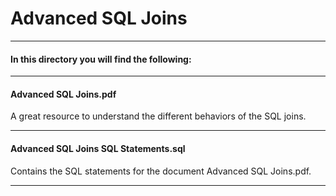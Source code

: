 # Advanced SQL Joins

----

#### In this directory you will find the following:

----

#### Advanced SQL Joins.pdf
A great resource to understand the different behaviors of the SQL joins.

----

#### Advanced SQL Joins SQL Statements.sql
Contains the SQL statements for the document Advanced SQL Joins.pdf.

----
